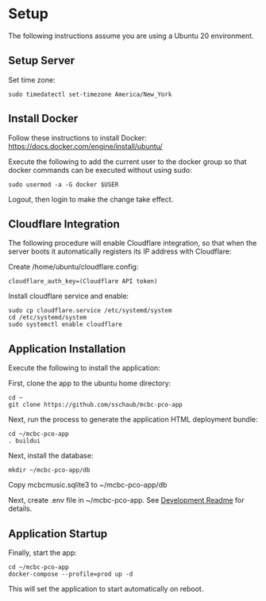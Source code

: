 # Setup

The following instructions assume you are using a Ubuntu 20 environment.

## Setup Server

Set time zone:
```
sudo timedatectl set-timezone America/New_York
```

## Install Docker

Follow these instructions to install Docker: https://docs.docker.com/engine/install/ubuntu/

Execute the following to add the current user to the docker group so that docker commands can be executed without using sudo:

```
sudo usermod -a -G docker $USER
```

Logout, then login to make the change take effect. 

## Cloudflare Integration

The following procedure will enable Cloudflare integration, so that when the server boots
it automatically registers its IP address with Cloudflare:

Create /home/ubuntu/cloudflare.config:

```
cloudflare_auth_key=(Cloudflare API token)
```

Install cloudflare service and enable:

```
sudo cp cloudflare.service /etc/systemd/system
cd /etc/systemd/system
sudo systemctl enable cloudflare
```
## Application Installation

Execute the following to install the application:

First, clone the app to the ubuntu home directory:
```
cd ~
git clone https://github.com/sschaub/mcbc-pco-app
```

Next, run the process to generate the application HTML deployment bundle:
```
cd ~/mcbc-pco-app
. buildui
```

Next, install the database:
```
mkdir ~/mcbc-pco-app/db
```

Copy mcbcmusic.sqlite3 to ~/mcbc-pco-app/db

Next, create .env file in ~/mcbc-pco-app. See [Development Readme](../README-dev.md) for details.

## Application Startup

Finally, start the app:

```
cd ~/mcbc-pco-app
docker-compose --profile=prod up -d
```

This will set the application to start automatically on reboot.
